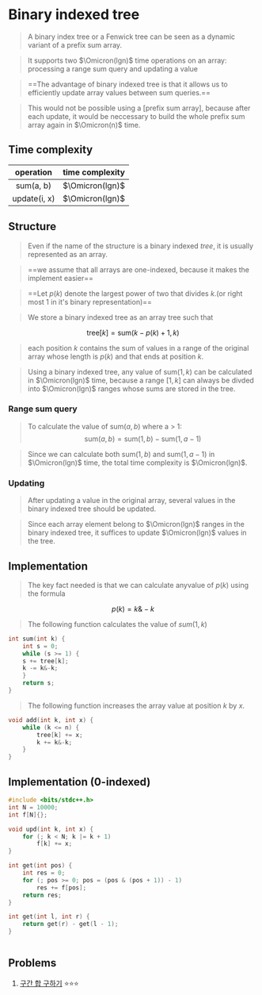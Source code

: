 # Binary indexed tree
> A binary index tree or a Fenwick tree can be seen as a dynamic variant of a prefix sum array.

> It supports two $\Omicron(lgn)$ time operations on an array: processing a range sum query and updating a value

> ==The advantage of binary indexed tree is that it allows us to efficiently update array values between sum queries.==

> This would not be possible using a [prefix sum array], because after each update, it would be neccessary to build the whole prefix sum array again in $\Omicron(n)$ time.


## Time complexity

|   operation  | time complexity |
|:------------:|:---------------:|
|   sum(a, b)  | $\Omicron(lgn)$ |
| update(i, x) | $\Omicron(lgn)$ |


## Structure
> Even if the name of the structure is a binary indexed _tree_, it is usually represented as an array.

> ==we assume that all arrays are one-indexed, because it makes the implement easier==

> ==Let $p(k)$ denote the largest power of two that divides $k$.(or right most 1 in it's binary representation)==

> We store a binary indexed tree as an array tree such that

$$
\text{tree}[k] = \text{sum}(k-p(k) + 1, k)
$$


> each position $k$ contains the sum of values in a range of the original array whose length is $p(k)$ and that ends at position $k$.


> Using a binary indexed tree, any value of $\text{sum}(1, k)$ can be calculated in $\Omicron(lgn)$ time, because a range $[1, k]$ can always be divded into $\Omicron(lgn)$ ranges whose sums are stored in the tree.

### Range sum query
> To calculate the value of $\text{sum}(a, b)$ where a > 1:
$$
\text{sum}(a, b) = \text{sum}(1, b) - \text{sum}(1, a - 1)
$$

> Since we can calculate both $\text{sum}(1, b)$ and $\text{sum}(1, a-1)$ in $\Omicron(lgn)$ time, the total time complexity is $\Omicron(lgn)$.

### Updating
> After updating a value in the original array, several values in the binary indexed tree should be updated.

> Since each array element belong to $\Omicron(lgn)$ ranges in the binary indexed tree, it suffices to update $\Omicron(lgn)$ values in the tree.


## Implementation
> The key fact needed is that we can calculate anyvalue of $p(k)$ using the formula

$$
p(k)=k\&-k
$$

> The following function calculates the value of $sum(1, k)$

```cpp
int sum(int k) {
    int s = 0;
    while (s >= 1) {
    s += tree[k];
    k -= k&-k;
    }
    return s;
}
```

> The following function increases the array value at position $k$ by $x$. 

```cpp
void add(int k, int x) {
    while (k <= n) {
        tree[k] += x;
        k += k&-k;
    }
}
```


## Implementation (0-indexed)
```cpp
#include <bits/stdc++.h>
int N = 10000;
int f[N]{};

void upd(int k, int x) {
    for (; k < N; k |= k + 1)
        f[k] += x;
}

int get(int pos) {
    int res = 0;
    for (; pos >= 0; pos = (pos & (pos + 1)) - 1)
        res += f[pos];
    return res;
}

int get(int l, int r) {
    return get(r) - get(l - 1);
}



```

## Problems
1. [구간 합 구하기](https://www.acmicpc.net/problem/2042) :star::star::star:
